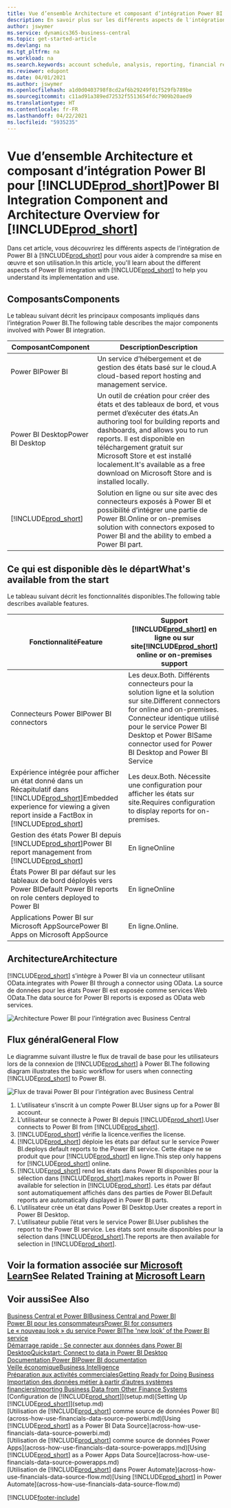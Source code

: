 ```yaml
---
title: Vue d’ensemble Architecture et composant d’intégration Power BI pour Business Central| Microsoft Docs
description: En savoir plus sur les différents aspects de l′intégration Power BI avec Business Central.
author: jswymer
ms.service: dynamics365-business-central
ms.topic: get-started-article
ms.devlang: na
ms.tgt_pltfrm: na
ms.workload: na
ms.search.keywords: account schedule, analysis, reporting, financial report, business intelligence, KPI
ms.reviewer: edupont
ms.date: 04/01/2021
ms.author: jswymer
ms.openlocfilehash: a1d0d0403798f8cd2af6b29249f01f529fb789be
ms.sourcegitcommit: c11ad91a389ed72532f5513654fdc7909b20aed9
ms.translationtype: HT
ms.contentlocale: fr-FR
ms.lasthandoff: 04/22/2021
ms.locfileid: "5935235"
---
```

# <a name="power-bi-integration-component-and-architecture-overview-for-prod_short"></a><span data-ttu-id="002c6-103">Vue d’ensemble Architecture et composant d’intégration Power BI pour [!INCLUDE[prod_short](includes/prod_short.md)]</span><span class="sxs-lookup"><span data-stu-id="002c6-103">Power BI Integration Component and Architecture Overview for [!INCLUDE[prod_short](includes/prod_short.md)]</span></span>

<span data-ttu-id="002c6-104">Dans cet article, vous découvrirez les différents aspects de l’intégration de Power BI à [!INCLUDE[prod_short](includes/prod_short.md)] pour vous aider à comprendre sa mise en œuvre et son utilisation.</span><span class="sxs-lookup"><span data-stu-id="002c6-104">In this article, you'll learn about the different aspects of Power BI integration with [!INCLUDE[prod_short](includes/prod_short.md)] to help you understand its implementation and use.</span></span>

## <a name="components"></a><span data-ttu-id="002c6-105">Composants</span><span class="sxs-lookup"><span data-stu-id="002c6-105">Components</span></span>

<span data-ttu-id="002c6-106">Le tableau suivant décrit les principaux composants impliqués dans l’intégration Power BI.</span><span class="sxs-lookup"><span data-stu-id="002c6-106">The following table describes the major components involved with Power BI integration.</span></span>

|<span data-ttu-id="002c6-107">Composant</span><span class="sxs-lookup"><span data-stu-id="002c6-107">Component</span></span>|<span data-ttu-id="002c6-108">Description</span><span class="sxs-lookup"><span data-stu-id="002c6-108">Description</span></span>|
|---------|-----------|
|<span data-ttu-id="002c6-109">Power BI</span><span class="sxs-lookup"><span data-stu-id="002c6-109">Power BI</span></span>|<span data-ttu-id="002c6-110">Un service d’hébergement et de gestion des états basé sur le cloud.</span><span class="sxs-lookup"><span data-stu-id="002c6-110">A cloud-based report hosting and management service.</span></span>|
|<span data-ttu-id="002c6-111">Power BI Desktop</span><span class="sxs-lookup"><span data-stu-id="002c6-111">Power BI Desktop</span></span>|<span data-ttu-id="002c6-112">Un outil de création pour créer des états et des tableaux de bord, et vous permet d’exécuter des états.</span><span class="sxs-lookup"><span data-stu-id="002c6-112">An authoring tool for building reports and dashboards, and allows you to run reports.</span></span> <span data-ttu-id="002c6-113">Il est disponible en téléchargement gratuit sur Microsoft Store et est installé localement.</span><span class="sxs-lookup"><span data-stu-id="002c6-113">It's available as a free download on Microsoft Store and is installed locally.</span></span>|
|[!INCLUDE[prod_short](includes/prod_short.md)]|<span data-ttu-id="002c6-114">Solution en ligne ou sur site avec des connecteurs exposés à Power BI et possibilité d’intégrer une partie de Power BI.</span><span class="sxs-lookup"><span data-stu-id="002c6-114">Online or on-premises solution with connectors exposed to Power BI and the ability to embed a Power BI part.</span></span>|

## <a name="whats-available-from-the-start"></a><span data-ttu-id="002c6-115">Ce qui est disponible dès le départ</span><span class="sxs-lookup"><span data-stu-id="002c6-115">What's available from the start</span></span>

<span data-ttu-id="002c6-116">Le tableau suivant décrit les fonctionnalités disponibles.</span><span class="sxs-lookup"><span data-stu-id="002c6-116">The following table describes available features.</span></span>

|<span data-ttu-id="002c6-117">Fonctionnalité</span><span class="sxs-lookup"><span data-stu-id="002c6-117">Feature</span></span>|<span data-ttu-id="002c6-118">Support [!INCLUDE[prod_short](includes/prod_short.md)] en ligne ou sur site</span><span class="sxs-lookup"><span data-stu-id="002c6-118">[!INCLUDE[prod_short](includes/prod_short.md)] online or on-premises support</span></span>|
|-------|---------------------|
|<span data-ttu-id="002c6-119">Connecteurs Power BI</span><span class="sxs-lookup"><span data-stu-id="002c6-119">Power BI connectors</span></span>|<span data-ttu-id="002c6-120">Les deux.</span><span class="sxs-lookup"><span data-stu-id="002c6-120">Both.</span></span> <span data-ttu-id="002c6-121">Différents connecteurs pour la solution ligne et la solution sur site.</span><span class="sxs-lookup"><span data-stu-id="002c6-121">Different connectors for online and on-premises.</span></span> <span data-ttu-id="002c6-122">Connecteur identique utilisé pour le service Power BI Desktop et Power BI</span><span class="sxs-lookup"><span data-stu-id="002c6-122">Same connector used for Power BI Desktop and Power BI Service</span></span> |
|<span data-ttu-id="002c6-123">Expérience intégrée pour afficher un état donné dans un Récapitulatif dans [!INCLUDE[prod_short](includes/prod_short.md)]</span><span class="sxs-lookup"><span data-stu-id="002c6-123">Embedded experience for viewing a given report inside a FactBox in [!INCLUDE[prod_short](includes/prod_short.md)]</span></span>|<span data-ttu-id="002c6-124">Les deux.</span><span class="sxs-lookup"><span data-stu-id="002c6-124">Both.</span></span> <span data-ttu-id="002c6-125">Nécessite une configuration pour afficher les états sur site.</span><span class="sxs-lookup"><span data-stu-id="002c6-125">Requires configuration to display reports for on-premises.</span></span>|
|<span data-ttu-id="002c6-126">Gestion des états Power BI depuis [!INCLUDE[prod_short](includes/prod_short.md)]</span><span class="sxs-lookup"><span data-stu-id="002c6-126">Power BI report management from [!INCLUDE[prod_short](includes/prod_short.md)]</span></span>|<span data-ttu-id="002c6-127">En ligne</span><span class="sxs-lookup"><span data-stu-id="002c6-127">Online</span></span>|
|<span data-ttu-id="002c6-128">États Power BI par défaut sur les tableaux de bord déployés vers Power BI</span><span class="sxs-lookup"><span data-stu-id="002c6-128">Default Power BI reports on role centers deployed to Power BI</span></span>|<span data-ttu-id="002c6-129">En ligne</span><span class="sxs-lookup"><span data-stu-id="002c6-129">Online</span></span>|
|<span data-ttu-id="002c6-130">Applications Power BI sur Microsoft AppSource</span><span class="sxs-lookup"><span data-stu-id="002c6-130">Power BI Apps on Microsoft AppSource</span></span>|<span data-ttu-id="002c6-131">En ligne.</span><span class="sxs-lookup"><span data-stu-id="002c6-131">Online.</span></span>|

## <a name="architecture"></a><span data-ttu-id="002c6-132">Architecture</span><span class="sxs-lookup"><span data-stu-id="002c6-132">Architecture</span></span>

[!INCLUDE[prod_short](includes/prod_short.md)] <span data-ttu-id="002c6-133">s’intègre à Power BI via un connecteur utilisant OData.</span><span class="sxs-lookup"><span data-stu-id="002c6-133">integrates with Power BI through a connector using OData.</span></span> <span data-ttu-id="002c6-134">La source de données pour les états Power BI est exposée comme services Web OData.</span><span class="sxs-lookup"><span data-stu-id="002c6-134">The data source for Power BI reports is exposed as OData web services.</span></span>

![Architecture Power BI pour l’intégration avec Business Central](./media/power-bi-architecture.png)

## <a name="general-flow"></a><span data-ttu-id="002c6-136">Flux général</span><span class="sxs-lookup"><span data-stu-id="002c6-136">General Flow</span></span>

<span data-ttu-id="002c6-137">Le diagramme suivant illustre le flux de travail de base pour les utilisateurs lors de la connexion de [!INCLUDE[prod_short](includes/prod_short.md)] à Power BI.</span><span class="sxs-lookup"><span data-stu-id="002c6-137">The following diagram illustrates the basic workflow for users when connecting [!INCLUDE[prod_short](includes/prod_short.md)] to Power BI.</span></span>

![Flux de travai Power BI pour l’intégration avec Business Central](./media/power-bi-flow.png)

1. <span data-ttu-id="002c6-139">L’utilisateur s’inscrit à un compte Power BI.</span><span class="sxs-lookup"><span data-stu-id="002c6-139">User signs up for a Power BI account.</span></span>
2. <span data-ttu-id="002c6-140">L’utilisateur se connecte à Power BI depuis [!INCLUDE[prod_short](includes/prod_short.md)].</span><span class="sxs-lookup"><span data-stu-id="002c6-140">User connects to Power BI from [!INCLUDE[prod_short](includes/prod_short.md)].</span></span>
3. [!INCLUDE[prod_short](includes/prod_short.md)] <span data-ttu-id="002c6-141">vérifie la licence.</span><span class="sxs-lookup"><span data-stu-id="002c6-141">verifies the license.</span></span>
4. [!INCLUDE[prod_short](includes/prod_short.md)] <span data-ttu-id="002c6-142">déploie les états par défaut sur le service Power BI.</span><span class="sxs-lookup"><span data-stu-id="002c6-142">deploys default reports to the Power BI service.</span></span> <span data-ttu-id="002c6-143">Cette étape ne se produit que pour [!INCLUDE[prod_short](includes/prod_short.md)] en ligne.</span><span class="sxs-lookup"><span data-stu-id="002c6-143">This step only happens for [!INCLUDE[prod_short](includes/prod_short.md)] online.</span></span>
5. [!INCLUDE[prod_short](includes/prod_short.md)] <span data-ttu-id="002c6-144">rend les états dans Power BI disponibles pour la sélection dans [!INCLUDE[prod_short](includes/prod_short.md)].</span><span class="sxs-lookup"><span data-stu-id="002c6-144">makes reports in Power BI available for selection in [!INCLUDE[prod_short](includes/prod_short.md)].</span></span> <span data-ttu-id="002c6-145">Les états par défaut sont automatiquement affichés dans des parties de Power BI.</span><span class="sxs-lookup"><span data-stu-id="002c6-145">Default reports are automatically displayed in Power BI parts.</span></span>
6. <span data-ttu-id="002c6-146">L’utilisateur crée un état dans Power BI Desktop.</span><span class="sxs-lookup"><span data-stu-id="002c6-146">User creates a report in Power BI Desktop.</span></span>
7. <span data-ttu-id="002c6-147">L’utilisateur publie l’état vers le service Power BI.</span><span class="sxs-lookup"><span data-stu-id="002c6-147">User publishes the report to the Power BI service.</span></span> <span data-ttu-id="002c6-148">Les états sont ensuite disponibles pour la sélection dans [!INCLUDE[prod_short](includes/prod_short.md)].</span><span class="sxs-lookup"><span data-stu-id="002c6-148">The reports are then available for selection in [!INCLUDE[prod_short](includes/prod_short.md)].</span></span>

## <a name="see-related-training-at-microsoft-learn"></a><span data-ttu-id="002c6-149">Voir la formation associée sur [Microsoft Learn](/learn/modules/configure-powerbi-excel-dynamics-365-business-central/index)</span><span class="sxs-lookup"><span data-stu-id="002c6-149">See Related Training at [Microsoft Learn](/learn/modules/configure-powerbi-excel-dynamics-365-business-central/index)</span></span>

## <a name="see-also"></a><span data-ttu-id="002c6-150">Voir aussi</span><span class="sxs-lookup"><span data-stu-id="002c6-150">See Also</span></span>

[<span data-ttu-id="002c6-151">Business Central et Power BI</span><span class="sxs-lookup"><span data-stu-id="002c6-151">Business Central and Power BI</span></span>](admin-powerbi.md)  
[<span data-ttu-id="002c6-152">Power BI pour les consommateurs</span><span class="sxs-lookup"><span data-stu-id="002c6-152">Power BI for consumers</span></span>](/power-bi/consumer/end-user-consumer)  
[<span data-ttu-id="002c6-153">Le « nouveau look » du service Power BI</span><span class="sxs-lookup"><span data-stu-id="002c6-153">The 'new look' of the Power BI service</span></span>](/power-bi/service-new-look)  
[<span data-ttu-id="002c6-154">Démarrage rapide : Se connecter aux données dans Power BI Desktop</span><span class="sxs-lookup"><span data-stu-id="002c6-154">Quickstart: Connect to data in Power BI Desktop</span></span>](/power-bi/desktop-quickstart-connect-to-data)  
[<span data-ttu-id="002c6-155">Documentation Power BI</span><span class="sxs-lookup"><span data-stu-id="002c6-155">Power BI documentation</span></span>](/power-bi/)  
[<span data-ttu-id="002c6-156">Veille économique</span><span class="sxs-lookup"><span data-stu-id="002c6-156">Business Intelligence</span></span>](bi.md)  
[<span data-ttu-id="002c6-157">Préparation aux activités commerciales</span><span class="sxs-lookup"><span data-stu-id="002c6-157">Getting Ready for Doing Business</span></span>](ui-get-ready-business.md)  
[<span data-ttu-id="002c6-158">Importation des données métier à partir d’autres systèmes financiers</span><span class="sxs-lookup"><span data-stu-id="002c6-158">Importing Business Data from Other Finance Systems</span></span>](across-import-data-configuration-packages.md)  
<span data-ttu-id="002c6-159">[Configuration de [!INCLUDE[prod_short](includes/prod_short.md)]](setup.md)</span><span class="sxs-lookup"><span data-stu-id="002c6-159">[Setting Up [!INCLUDE[prod_short](includes/prod_short.md)]](setup.md)</span></span>  
<span data-ttu-id="002c6-160">[Utilisation de [!INCLUDE[prod_short](includes/prod_short.md)] comme source de données Power BI](across-how-use-financials-data-source-powerbi.md)</span><span class="sxs-lookup"><span data-stu-id="002c6-160">[Using [!INCLUDE[prod_short](includes/prod_short.md)] as a Power BI Data Source](across-how-use-financials-data-source-powerbi.md)</span></span>  
<span data-ttu-id="002c6-161">[Utilisation de [!INCLUDE[prod_short](includes/prod_short.md)] comme source de données Power Apps](across-how-use-financials-data-source-powerapps.md)</span><span class="sxs-lookup"><span data-stu-id="002c6-161">[Using [!INCLUDE[prod_short](includes/prod_short.md)] as a Power Apps Data Source](across-how-use-financials-data-source-powerapps.md)</span></span>  
<span data-ttu-id="002c6-162">[Utilisation de [!INCLUDE[prod_short](includes/prod_short.md)] dans Power Automate](across-how-use-financials-data-source-flow.md)</span><span class="sxs-lookup"><span data-stu-id="002c6-162">[Using [!INCLUDE[prod_short](includes/prod_short.md)] in Power Automate](across-how-use-financials-data-source-flow.md)</span></span>  


[!INCLUDE[footer-include](includes/footer-banner.md)]